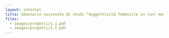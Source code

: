```yaml
---
layout: internal
title: Seminario nazionale di studi “Soggettività femminile in (un) movimento. Le donne dell'Udi, storie memorie sguardi”, Modena 18 dicembre 1999
files:
  - images/progetti/1.1.pdf
  - images/progetti/1.2.pdf
---
```


